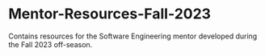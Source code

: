 # Mentor-Resources-Fall-2023
Contains resources for the Software Engineering mentor developed during the Fall 2023 off-season. 
